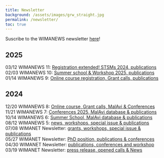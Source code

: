 ```yaml
---
title: Newsletter
background: /assets/images/grw_straight.jpg
permalink: /newsletter/
toc: true
---
```


Suscribe to the WIMANEWS newsletter [here](https://wimanet-science.github.io/web/contact/)!

## 2025

03/12 WIMANEWS 11: [Registration extended! STSMs 2024, publications](https://us13.campaign-archive.com/?u=275310857bbcf917bec086b17&id=e24c8d472d)<br>
02/03 WIMANEWS 10: [Summer school & Workshop 2025, publications](https://us13.campaign-archive.com/?u=275310857bbcf917bec086b17&id=7aeb0b7961)<br>
01/14 WIMANEWS 9: [Online course registration, Grant calls, publications](https://us13.campaign-archive.com/?u=275310857bbcf917bec086b17&id=8f74b5c056)<br>

## 2024

12/20 WIMANEWS 8: [Online course, Grant calls, MalAvi & Conferences](https://us13.campaign-archive.com/?u=275310857bbcf917bec086b17&id=12875918da)<br>
11/21 WIMANEWS 7: [Conferences 2025, MalAvi database & publications](https://us13.campaign-archive.com/?u=275310857bbcf917bec086b17&id=31e68d74a2)<br>
10/14 WIMANEWS 6: [Summer School, MalAvi database & publications](https://us13.campaign-archive.com/?u=275310857bbcf917bec086b17&id=3ea260ec1c)<br>
08/12 WIMANEWS 5: [news, workshops, special issue & publications](https://us13.campaign-archive.com/?u=275310857bbcf917bec086b17&id=3931959636)<br>
07/08 WIMANET Newsletter: [grants, workshops, special issue & publications](https://us13.campaign-archive.com/?u=275310857bbcf917bec086b17&id=1bd5f74226)<br>
05/27 WIMANET Newsletter: [PhD position, publications & conferences](https://us13.campaign-archive.com/?u=275310857bbcf917bec086b17&id=ed2ca9783b)<br>
04/30 WIMANET Newsletter: [publications, conferences and workshop](https://us13.campaign-archive.com/?u=275310857bbcf917bec086b17&id=8861cfb1bd)<br>
03/19 WIMANET Newsletter: [press release, opened calls & News](https://us13.campaign-archive.com/?u=275310857bbcf917bec086b17&id=e342951f98)<br>
